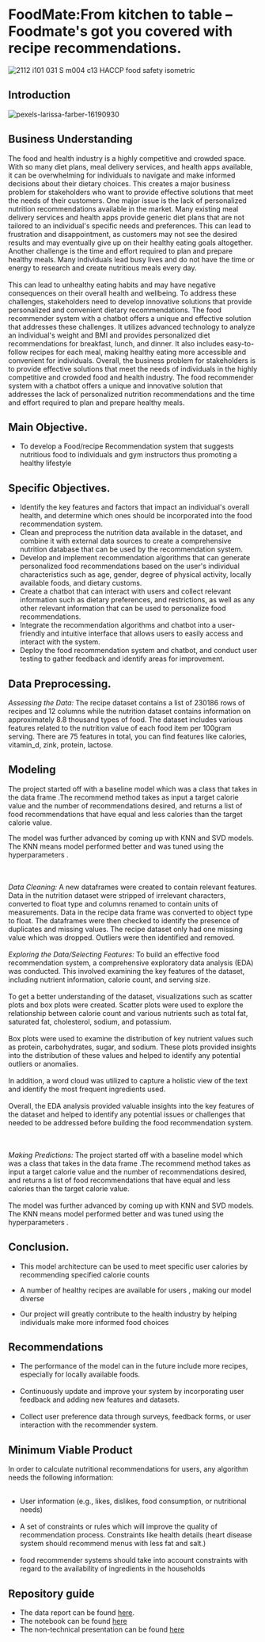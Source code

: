 # FoodMate:From kitchen to table – Foodmate's got you covered with recipe recommendations.
![2112 i101 031 S m004 c13 HACCP food safety isometric](https://user-images.githubusercontent.com/42667708/231758581-15d66932-efb6-48ce-adba-b646ec365746.jpg)

## Introduction

![pexels-larissa-farber-16190930](https://user-images.githubusercontent.com/58382818/182008486-01c0a56b-f055-4d94-b38f-7d838d5f8b0f.png)


## Business Understanding
The food and health industry is a highly competitive and crowded space. With so many diet plans, meal delivery services, and health apps available, it can be overwhelming for individuals to navigate and make informed decisions about their dietary choices. This creates a major business problem for stakeholders who want to provide effective solutions that meet the needs of their customers. One major issue is the lack of personalized nutrition recommendations available in the market. Many existing meal delivery services and health apps provide generic diet plans that are not tailored to an individual's specific needs and preferences. This can lead to frustration and disappointment, as customers may not see the desired results and may eventually give up on their healthy eating goals altogether. Another challenge is the time and effort required to plan and prepare healthy meals. Many individuals lead busy lives and do not have the time or energy to research and create nutritious meals every day. 
<br><br>
This can lead to unhealthy eating habits and may have negative consequences on their overall health and wellbeing. To address these challenges, stakeholders need to develop innovative solutions that provide personalized and convenient dietary recommendations. The food recommender system with a chatbot offers a unique and effective solution that addresses these challenges. It utilizes advanced technology to analyze an individual's weight and BMI and provides personalized diet recommendations for breakfast, lunch, and dinner. It also includes easy-to-follow recipes for each meal, making healthy eating more accessible and convenient for individuals. Overall, the business problem for stakeholders is to provide effective solutions that meet the needs of individuals in the highly competitive and crowded food and health industry. The food recommender system with a chatbot offers a unique and innovative solution that addresses the lack of personalized nutrition recommendations and the time and effort required to plan and prepare healthy meals.

## Main Objective.
* To develop a Food/recipe Recommendation system that suggests nutritious food to individuals and gym instructors thus promoting a healthy lifestyle


## Specific Objectives.
* Identify the key features and factors that impact an individual's overall health, and determine which ones should be incorporated into the food recommendation system.
* Clean and preprocess the nutrition data available in the dataset, and combine it with external data sources to create a comprehensive nutrition database that can be used by the recommendation system.
* Develop and implement recommendation algorithms that can generate personalized food recommendations based on the user's individual characteristics such as age, gender, degree of physical activity, locally available foods, and dietary customs.
* Create a chatbot that can interact with users and collect relevant information such as dietary preferences, and restrictions, as well as any other relevant information that can be used to personalize food recommendations.
* Integrate the recommendation algorithms and chatbot into a user-friendly and intuitive interface that allows users to easily access and interact with the system.
* Deploy the food recommendation system and chatbot, and conduct user testing to gather feedback and identify areas for improvement.



## Data Preprocessing.
*Assessing the Data:* The recipe dataset contains  a list of 230186 rows of recipes and 12 columns while the nutrition dataset contains information on approximately 8.8 thousand types of food. The dataset includes various features related to the nutrition value of each food item per 100gram serving. There are 75 features in total, you can find features like calories, vitamin_d, zink, protein, lactose. 

## Modeling
The project started off with a baseline model which was a class that takes in the data frame .The recommend method takes as input a target calorie value and the number of recommendations desired, and returns a list of food recommendations that have equal and less calories than the target calorie value.

The model was further advanced by coming up with  KNN and SVD models.  The KNN means model performed better and was tuned using the hyperparameters .



<br><br>
*Data Cleaning:* A new dataframes were created to contain relevant features.  Data in the nutrition dataset were stripped of irrelevant characters, converted to float type and columns renamed to contain units of measurements.  Data in the recipe data frame was converted to object type to float. The dataframes were then checked to identify the presence of duplicates and missing values. The recipe dataset only had one missing value which was dropped. Outliers were then identified and removed.
<br><br>
*Exploring the Data/Selecting Features:* To build an effective food recommendation system, a comprehensive exploratory data analysis (EDA) was conducted. This involved examining the key features of the dataset, including nutrient information, calorie count, and serving size.
<br><br>
To get a better understanding of the dataset, visualizations such as scatter plots and  box plots were created. Scatter plots were used to explore the relationship between calorie count and various nutrients such as total fat, saturated fat, cholesterol, sodium, and potassium.
<br><br>
Box plots were used to examine the distribution of key nutrient values such as protein, carbohydrates, sugar, and sodium. These plots provided insights into the distribution of these values and helped to identify any potential outliers or anomalies.
<br><br>
In addition, a word cloud was utilized to capture a holistic view of the text and identify the most frequent ingredients used.
<br><br>
Overall, the EDA analysis provided valuable insights into the key features of the dataset and helped to identify any potential issues or challenges that needed to be addressed before building the food recommendation system.


<br><br>
*Making Predictions:* The project started off with a baseline model which was a class that takes in the data frame .The recommend method takes as input a target calorie value and the number of recommendations desired, and returns a list of food recommendations that have equal and less calories than the target calorie value.
<br><br>
The model was further advanced by coming up with  KNN and SVD models.  The KNN means model performed better and was tuned using the hyperparameters .



## Conclusion.
* This model architecture  can be used to meet specific user calories by recommending specified calorie counts

* A number of healthy recipes are available for users , making our  model diverse
 
* Our project will greatly contribute to the health industry by helping individuals make more informed food choices


## Recommendations
* The performance of the model can in the future include more recipes, especially for locally available foods.
<br><br>
* Continuously update and improve your system by incorporating user feedback and adding new features and datasets.
<br><br>
* Collect user preference data through surveys, feedback forms, or user interaction with the recommender system.

## Minimum Viable Product
In order to calculate nutritional recommendations for users, any algorithm needs the following information:
<br><br>
* User information (e.g., likes, dislikes, food consumption, or nutritional needs)
<br><br>
* A set of constraints or rules which will improve the quality of recommendation process. Constraints like health details (heart disease system should recommend menus with less fat and salt.)
<br><br>
* food recommender systems should take into account constraints with regard to the availability of ingredients in the households 


## Repository guide
- The data report can be found [here](https://docs.google.com/document/d/1_aPR6ERRkovH0vZqwZC7jjUlQ6XsPyL0ozjMDvaFKFI/edit).
- The notebook can be found [here](https://github.com/Wachira-2030/FoodMate/blob/main/FoodMate.ipynb)
- The non-technical presentation can be found [here](https://www.canva.com/design/DAFf0RGFcRo/9LfaNHhe56W2hz1aeqTTRw/view?utm_content=DAFf0RGFcRo&utm_campaign=designshare&utm_medium=link&utm_source=viewer)


